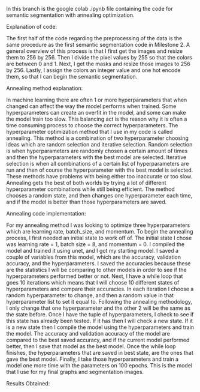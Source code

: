 In this branch is the google colab .ipynb file containing the code for semantic segmentation with annealing optimization.

Explanation of code:

The first half of the code regarding the preprocessing of the data is the same procedure as the first semantic segmentation code in Milestone 2. A general overview of this process is that I first get the images and resize them to 256 by 256. Then I divide the pixel values by 255 so that the colors are between 0 and 1. Next, I get the masks and resize those images to 256 by 256. Lastly, I assign the colors an integer value and one hot encode them, so that I can begin the semantic segmentation.

Annealing method explanation:

In machine learning there are often 1 or more hyperparameters that when changed can affect the way the model performs when trained. Some hyperparameters can create an overfit in the model, and some can make the model train too slow. This balancing act is the reason why it is often a time consuming process to choose the correct hyperparameters. The hyperparameter optimization method that I use in my code is called annealing. This method is a combination of two hyperparameter choosing ideas which are random selection and iterative selection. Random selection is when hyperparameters are randomly chosen a certain amount of times and then the hyperparameters with the best model are selected. Iterative selection is when all combinations of a certain list of hyperparameters are run and then of course the hyperparameter with the best model is selected. These methods have problems with being either too inaccurate or too slow. Annealing gets the best of both worlds by trying a lot of different hyperparameter combinations while still being efficient. The method chooses a random state, and then changes one hyperparameter each time, and if the model is better than those hyperparameters are saved.

Annealing code implementation:

For my annealing method I was looking to optimize three hyperparameters which are learning rate, batch_size, and momentum. To begin the annealing process, I first needed an initial state to work off of. The initial state I chose was learning rate = 1, batch size = 8, and momentum = 0. I compiled the model and trained it using unet, and I got my starting model. I saved a couple of variables from this model, which are the accuracy, validation accuracy, and the hyperparameters. I saved the accuracies because these are the statistics I will be comparing to other models in order to see if the hyperparameters performed better or not. Next, I have a while loop that goes 10 iterations which means that I will choose 10 different states of hyperparameters and compare their accuracies. In each iteration I choose a random hyperparameter to change, and then a random value in that hyperparameter list to set it equal to. Following the annealing methodology, I only change that one hyperparameter and the other 2 will be the same as the state before. Once I have the tuple of hyperparameters, I check to see if this state has already been tested. If it has then I will check a new state. If it is a new state then I compile the model using the hyperparameters and train the model. The accuracy and validation accuracy of the model are compared to the best saved accuracy, and if the current model performed better, then I save that model as the best model. Once the while loop finishes, the hyperparameters that are saved in best state, are the ones that gave the best model. Finally, I take those hyperparameters and train a model one more time with the parameters on 100 epochs. This is the model that I use for my final graphs and segmentation images.

Results Obtained:
